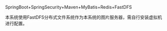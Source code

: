 SpringBoot+SpringSecurity+Maven+MyBatis+Redis+FastDFS

本系统使用FastDFS分布式文件系统作为本系统的图片服务器，需自行安装虚拟机进行配置。

